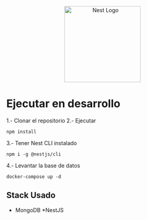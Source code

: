 <p align="center">
  <a href="http://nestjs.com/" target="blank"><img src="https://nestjs.com/img/logo-small.svg" width="200" alt="Nest Logo" /></a>
</p>

# Ejecutar en desarrollo

1.- Clonar el repositorio
2.- Ejecutar
```
npm install

```

3.- Tener Nest CLI instalado
```
npm i -g @nestjs/cli

```

4.- Levantar la base de datos
```
docker-compose up -d

```

## Stack Usado
* MongoDB
*NestJS


